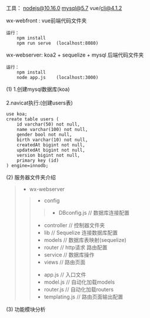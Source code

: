 工具： nodejs@10.16.0   mysql@5.7   vue/cli@4.1.2

wx-webfront :
    vue前端代码文件夹 

    运行：
        npm install
        npm run serve  (localhost:8080)

wx-webserver:
    koa2 + sequelize + mysql 后端代码文件夹
    
    运行：
        npm install
        node app.js    (localhost:3000)


(1) 1.创建mysql数据库(koa)<br>  
    2.navicat执行:(创建users表)
    
    use koa;
    create table users (
        id varchar(50) not null,
        name varchar(100) not null,
        gender bool not null,
        birth varchar(10) not null,
        createdAt bigint not null,
        updatedAt bigint not null,
        version bigint not null,
        primary key (id)
    ) engine=innodb;



(2) 服务器文件夹介绍
>+ wx-webserver
>>+ config        
>>>- DBconfig.js   // 数据库连接配置
>>+ controller        // 控制器文件夹
>>+ lib               // Sequelize 连接数据库配置
>>+ models            // 数据库表映射(sequelize)
>>+ router            // http请求 路由配置
>>+ service           // 数据库操作
>>+ views             // 路由页面
>>- app.js            // 入口文件
>>- model.js          // 自动化加载models
>>- router.js         // 自动化加载routers
>>- templating.js     // 路由页面输出配置

(3) 功能模块分析 


 
            
